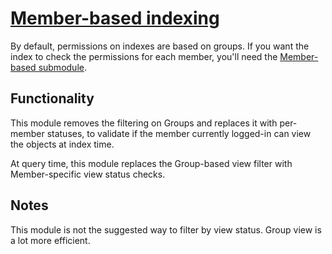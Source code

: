 # [Member-based indexing](https://github.com/Firesphere/silverstripe-solr-member-permissions)

By default, permissions on indexes are based on groups. If you want the index to check the
permissions for each member, you'll need the [Member-based submodule](https://github.com/Firesphere/silverstripe-solr-member-permissions).

## Functionality

This module removes the filtering on Groups and replaces it with per-member statuses, to
validate if the member currently logged-in can view the objects at index time.

At query time, this module replaces the Group-based view filter with Member-specific
view status checks.

## Notes

This module is not the suggested way to filter by view status. Group view is a lot more efficient.
